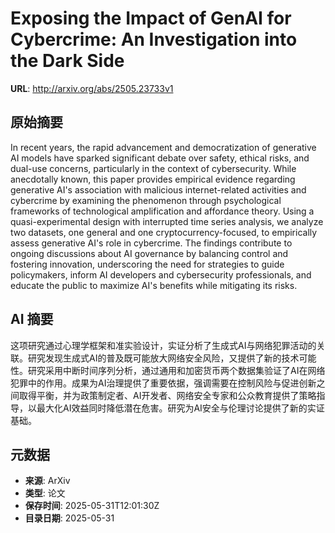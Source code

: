 # Exposing the Impact of GenAI for Cybercrime: An Investigation into the Dark Side

**URL**: http://arxiv.org/abs/2505.23733v1

## 原始摘要

In recent years, the rapid advancement and democratization of generative AI
models have sparked significant debate over safety, ethical risks, and dual-use
concerns, particularly in the context of cybersecurity. While anecdotally
known, this paper provides empirical evidence regarding generative AI's
association with malicious internet-related activities and cybercrime by
examining the phenomenon through psychological frameworks of technological
amplification and affordance theory. Using a quasi-experimental design with
interrupted time series analysis, we analyze two datasets, one general and one
cryptocurrency-focused, to empirically assess generative AI's role in
cybercrime. The findings contribute to ongoing discussions about AI governance
by balancing control and fostering innovation, underscoring the need for
strategies to guide policymakers, inform AI developers and cybersecurity
professionals, and educate the public to maximize AI's benefits while
mitigating its risks.


## AI 摘要

这项研究通过心理学框架和准实验设计，实证分析了生成式AI与网络犯罪活动的关联。研究发现生成式AI的普及既可能放大网络安全风险，又提供了新的技术可能性。研究采用中断时间序列分析，通过通用和加密货币两个数据集验证了AI在网络犯罪中的作用。成果为AI治理提供了重要依据，强调需要在控制风险与促进创新之间取得平衡，并为政策制定者、AI开发者、网络安全专家和公众教育提供了策略指导，以最大化AI效益同时降低潜在危害。研究为AI安全与伦理讨论提供了新的实证基础。

## 元数据

- **来源**: ArXiv
- **类型**: 论文
- **保存时间**: 2025-05-31T12:01:30Z
- **目录日期**: 2025-05-31

